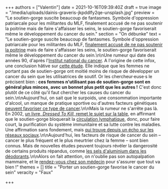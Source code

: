 +++
authors = ["Valentin"]
date = 2021-10-16T09:39:40Z
draft = true
image = "/media/uploads/dainis-graveris-jkpddlfy2qe-unsplash.jpg"
preview = "Le soutien-gorge suscite beaucoup de fantasmes. Symbole d'oppression patriarcale pour les militantes du MLF, finalement accusé de ne pas soutenir la poitrine mais de faire s'affaisser les seins, le soutien-gorge favoriserait même le développement du cancer du sein."
section = "On débunke"
text = "Le soutien-gorge suscite beaucoup de fantasmes. Symbole d'oppression patriarcale pour les militantes du MLF, [finalement accusé de ne pas soutenir la poitrine](https://www.lemonde.fr/m-styles/article/2013/04/11/le-soutien-gorge-serait-il-inutile_3158156_4497319.html) mais de faire s'affaisser les seins, le soutien-gorge favoriserait même le développement du cancer du sein.\n\nUne rumeur qui date des années 90, d'après l'[Institut national du cancer](https://leseclairages.e-cancer.fr/porter-un-soutien-gorge-favorise-t-il-le-cancer-du-sein/). A l'origine de cette infox, une conclusion hâtive sur [cette étude](https://pubmed.ncbi.nlm.nih.gov/1827274/). Elle indique que les femmes ne portant pas de soutien-gorge ont moitié moins de risque de développer un cancer du sein que les utilisatrices de soutif. Or les chercheur·euse·s le précisent bien : **ces femmes n'utilisant pas de soutien-gorge sont en général plus minces, avec un bonnet plus petit que les autres !** C'est donc plutôt de ce côté qu'il faut chercher les causes du cancer du sein.\n\nAujourd'hui, on sait que le surpoids, une consommation importante d'alcool, un manque de pratique sportive ou d'autres facteurs génétiques [peuvent favoriser ce type de cancer](https://cancer.ca/fr/cancer-information/cancer-types/breast/risks).\n\nMais la rumeur ne s'arrête pas là. En 2002, [un livre, _Dressed To Kill_, remet le sujet sur la table](https://information.tv5monde.com/terriennes/jeter-ou-ne-pas-jeter-son-soutien-gorge-aux-orties-359182), en affirmant que le soutien-gorge bloquerait la [circulation lymphatique](https://cancer.ca/fr/cancer-information/what-is-cancer/lymphatic-system), donc, pour faire court, la purification du système immunitaire et sa lutte contre les maladies. Une affirmation sans fondement, mais [qui trouve depuis un écho sur les réseaux sociaux](https://factuel.afp.com/non-il-nexiste-pas-de-lien-etabli-entre-le-port-du-soutien-gorge-et-le-cancer-du-sein).\n\nAujourd'hui, les facteurs de risque de cancer du sein – cancer le plus fréquent et le plus meurtrier chez la femme – sont bien connus. Mais de nouvelles études peuvent toujours révéler la dangerosité de certains produits répandus, comme [les sels d'aluminium dans les déodorants](https://www.lci.fr/sante/recherche-cancer-du-sein-des-chercheurs-suisses-appellent-a-l-interdiction-des-sels-d-aluminium-dans-les-deodorants-anti-transpirants-apres-une-nouvelle-etude-2198858.html).\n\nAlors on fait attention, on n'oublie pas son autopalpation mammaire, et le [rendez-vous chez son médecin](https://www.has-sante.fr/jcms/pprd_2974746/fr/cancer-du-sein) pour s'assurer que tout va bien !"
themes = []
title = "Porter un soutien-gorge favorise le cancer du sein"
veracity = "Faux"

+++
